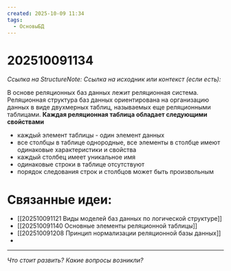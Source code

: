 ```yaml
---
created: 2025-10-09 11:34
tags:
  - ОсновыБД
---
```

# 202510091134
*Ссылка на StructureNote:* 
*Ссылка на исходник или контекст (если есть):* 

В основе реляционных баз данных лежит реляционная система. Реляционная структура баз данных ориентирована на организацию данных в виде двухмерных таблиц, называемых еще реляционными таблицами.
**Каждая реляционная таблица обладает следующими свойствами**
- каждый элемент таблицы - один элемент данных
- все столбцы в таблице однородные, все элементы в столбце имеют одинаковые характеристики и свойства
- каждый столбец имеет уникальное имя
- одинаковые строки в таблице отсутствуют
- порядок следования строк и столбцов может быть произвольным

# Связанные идеи:
* [[202510091121 Виды моделей баз данных по логической структуре]]
* [[202510091140 Основные элементы реляционной таблицы]]
* [[202510091208 Принцип нормализации реляционной базы данных]]
* 
---

*Что стоит развить? Какие вопросы возникли?*